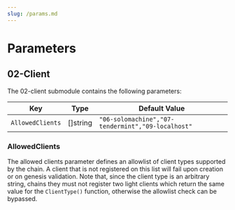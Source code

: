 ```yaml
---
slug: /params.md
---
```


# Parameters

## 02-Client

The 02-client submodule contains the following parameters:

| Key              | Type     | Default Value                                     |
| ---------------- | -------- | ------------------------------------------------- |
| `AllowedClients` | []string | `"06-solomachine","07-tendermint","09-localhost"` |

### AllowedClients

The allowed clients parameter defines an allowlist of client types supported by the chain. A client
that is not registered on this list will fail upon creation or on genesis validation. Note that,
since the client type is an arbitrary string, chains they must not register two light clients which
return the same value for the `ClientType()` function, otherwise the allowlist check can be
bypassed.
